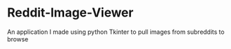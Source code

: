 # Reddit-Image-Viewer
An application I made using python Tkinter to pull images from subreddits to browse
